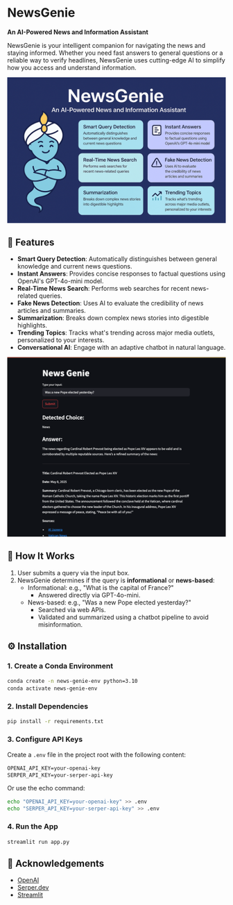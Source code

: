 # NewsGenie

**An AI-Powered News and Information Assistant**

NewsGenie is your intelligent companion for navigating the news and staying informed. Whether you need fast answers to general questions or a reliable way to verify headlines, NewsGenie uses cutting-edge AI to simplify how you access and understand information.

![News Query Diagram](images/news-genie.png)

## 🚀 Features

- **Smart Query Detection**: Automatically distinguishes between general knowledge and current news questions.
- **Instant Answers**: Provides concise responses to factual questions using OpenAI's GPT-4o-mini model.
- **Real-Time News Search**: Performs web searches for recent news-related queries.
- **Fake News Detection**: Uses AI to evaluate the credibility of news articles and summaries.
- **Summarization**: Breaks down complex news stories into digestible highlights.
- **Trending Topics**: Tracks what's trending across major media outlets, personalized to your interests.
- **Conversational AI**: Engage with an adaptive chatbot in natural language.

![News Query Example](images/news-query.png)

## 🧠 How It Works

1. User submits a query via the input box.
2. NewsGenie determines if the query is **informational** or **news-based**:
   - Informational: e.g., "What is the capital of France?"
     - Answered directly via GPT-4o-mini.
   - News-based: e.g., "Was a new Pope elected yesterday?"
     - Searched via web APIs.
     - Validated and summarized using a chatbot pipeline to avoid misinformation.

## ⚙️ Installation

### 1. Create a Conda Environment

```bash
conda create -n news-genie-env python=3.10
conda activate news-genie-env
```

### 2. Install Dependencies

```bash
pip install -r requirements.txt
```

### 3. Configure API Keys

Create a `.env` file in the project root with the following content:

```env
OPENAI_API_KEY=your-openai-key
SERPER_API_KEY=your-serper-api-key
```

Or use the echo command:

```bash
echo "OPENAI_API_KEY=your-openai-key" >> .env
echo "SERPER_API_KEY=your-serper-api-key" >> .env
```

### 4. Run the App

```bash
streamlit run app.py
```

## 🙌 Acknowledgements

- [OpenAI](https://openai.com/)
- [Serper.dev](https://serper.dev/)
- [Streamlit](https://streamlit.io/)
